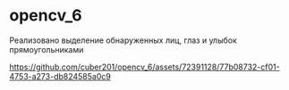 # opencv_6
Реализовано выделение обнаруженных лиц, глаз и улыбок прямоугольниками


https://github.com/cuber201/opencv_6/assets/72391128/77b08732-cf01-4753-a273-db824585a0c9

